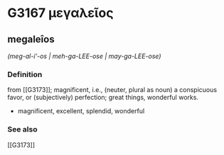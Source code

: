 # G3167 μεγαλεῖος

## megaleîos

_(meg-al-i'-os | meh-ga-LEE-ose | may-ga-LEE-ose)_

### Definition

from [[G3173]]; magnificent, i.e., (neuter, plural as noun) a conspicuous favor, or (subjectively) perfection; great things, wonderful works.

- magnificent, excellent, splendid, wonderful

### See also

[[G3173]]

